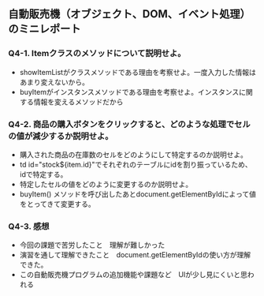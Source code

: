 ## 自動販売機（オブジェクト、DOM、イベント処理）のミニレポート
### Q4-1. Itemクラスのメソッドについて説明せよ。 
* showItemListがクラスメソッドである理由を考察せよ。一度入力した情報はあまり変えないから。
* buyItemがインスタンスメソッドである理由を考察せよ。インスタンスに関する情報を変えるメソッドだから
### Q4-2. 商品の購入ボタンをクリックすると、どのような処理でセルの値が減少するか説明せよ。
* 購入された商品の在庫数のセルをどのようにして特定するのか説明せよ。
* td id="stock${item.id}"でそれぞれのテーブルにidを割り振っているため、idで特定する。
* 特定したセルの値をどのように変更するのか説明せよ。
* buyItem() メソッドを呼び出したあとdocument.getElementByIdによって値をとってきて変更する。
### Q4-3. 感想
* 今回の課題で苦労したこと　理解が難しかった
* 演習を通して理解できたこと　document.getElementByIdの使い方が理解できた。
* この自動販売機プログラムの追加機能や課題など　UIが少し見にくいと思われる
